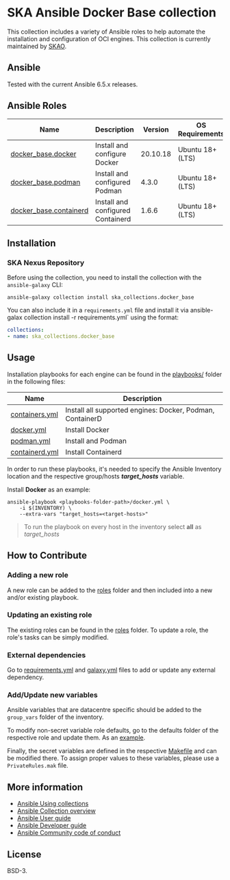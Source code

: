 # SKA Ansible Docker Base collection

This collection includes a variety of Ansible roles to help automate the installation and configuration of OCI engines.
This collection is currently maintained by [SKAO](https://www.skao.int/).

## Ansible

Tested with the current Ansible 6.5.x releases.

## Ansible Roles
| Name | Description | Version | OS Requirements |
| ---- | ----------- | ------- | --- |
| [docker_base.docker](./roles/docker) | Install and configure Docker | 20.10.18 | Ubuntu 18+ (LTS)
| [docker_base.podman](./roles/podman) | Install and configured Podman| 4.3.0 | Ubuntu 18+ (LTS)
| [docker_base.containerd](./roles/containerd) | Install and configured Containerd| 1.6.6 | Ubuntu 18+ (LTS) |

## Installation


### SKA Nexus Repository

Before using the collection, you need to install the collection with the `ansible-galaxy` CLI:

    ansible-galaxy collection install ska_collections.docker_base

You can also include it in a `requirements.yml` file and install it via ansible-galax collection install -r requirements.yml` using the format:

```yaml
collections:
- name: ska_collections.docker_base
```


## Usage

Installation playbooks for each engine can be found in the [playbooks/](./playbooks) folder in the following files:

| Name | Description |
| ---- | ----------- |
| [containers.yml](./playbooks/containers.yml) | Install all supported engines: Docker, Podman, ContainerD|
| [docker.yml](./playbooks/docker.yml) | Install Docker |
| [podman.yml](./playbooks/podman.yml) | Install and Podman|
| [containerd.yml](./playbooks/containerd.yml) | Install Containerd|

In order to run these playbooks, it's needed to specify the Ansible Inventory location and the respective group/hosts ***target_hosts*** variable.

Install **Docker** as an example:
```
ansible-playbook <playbooks-folder-path>/docker.yml \
	-i $(INVENTORY) \
	--extra-vars "target_hosts=<target-hosts>"
```

> To run the playbook on every host in the inventory select **all** as *target_hosts*

## How to Contribute

### Adding a new role
A new role can be added to the [roles](./roles/) folder and then included into a new and/or existing playbook.

### Updating an existing role
The existing roles can be found in the [roles](./roles/) folder. To update a role, the role's tasks can be simply modified.

### External dependencies
Go to [requirements.yml](../../../requirements.yml) and [galaxy.yml](./galaxy.yml) files to add or update any external dependency.

### Add/Update new variables
Ansible variables that are datacentre specific should be added to the `group_vars` folder of the inventory.

To modify non-secret variable role defaults, go to the defaults folder of the respective role and update them. As an [example](./roles/docker/defaults/main.yml).

Finally, the secret variables are defined in the respective [Makefile](../../../resources/jobs/oci.mk) and can be modified there. To assign proper values to these variables, please use a `PrivateRules.mak` file.

## More information

- [Ansible Using collections](https://docs.ansible.com/ansible/latest/user_guide/collections_using.html)
- [Ansible Collection overview](https://github.com/ansible-collections/overview)
- [Ansible User guide](https://docs.ansible.com/ansible/latest/user_guide/index.html)
- [Ansible Developer guide](https://docs.ansible.com/ansible/latest/dev_guide/index.html)
- [Ansible Community code of conduct](https://docs.ansible.com/ansible/latest/community/code_of_conduct.html)

## License

BSD-3.